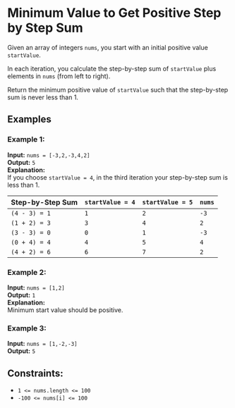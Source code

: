 # Minimum Value to Get Positive Step by Step Sum

Given an array of integers `nums`, you start with an initial positive value `startValue`.

In each iteration, you calculate the step-by-step sum of `startValue` plus elements in `nums` (from left to right).

Return the minimum positive value of `startValue` such that the step-by-step sum is never less than 1.

## Examples

### Example 1:
**Input:** `nums = [-3,2,-3,4,2]`  
**Output:** `5`  
**Explanation:**  
If you choose `startValue = 4`, in the third iteration your step-by-step sum is less than 1.  

| Step-by-Step Sum | `startValue = 4` | `startValue = 5` | `nums` |
|-------------------|------------------|------------------|--------|
| `(4 - 3) = 1`     | `1`              | `2`              | `-3`   |
| `(1 + 2) = 3`     | `3`              | `4`              | `2`    |
| `(3 - 3) = 0`     | `0`              | `1`              | `-3`   |
| `(0 + 4) = 4`     | `4`              | `5`              | `4`    |
| `(4 + 2) = 6`     | `6`              | `7`              | `2`    |

### Example 2:
**Input:** `nums = [1,2]`  
**Output:** `1`  
**Explanation:**  
Minimum start value should be positive.

### Example 3:
**Input:** `nums = [1,-2,-3]`  
**Output:** `5`  

## Constraints:
- `1 <= nums.length <= 100`
- `-100 <= nums[i] <= 100`